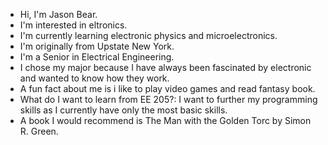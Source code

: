 - Hi, I'm Jason Bear.
- I'm interested in eltronics.
- I'm currently learning electronic physics and microelectronics.
- I'm originally from Upstate New York.
- I'm a Senior in Electrical Engineering.
- I chose my major because I have always been fascinated by electronic and wanted to know how they work.
- A fun fact about me is i like to play video games and read fantasy book.
- What do I want to learn from EE 205?: I want to further my programming skills as I currently have only the most basic skills.
- A book I would recommend is The Man with the Golden Torc by Simon R. Green.
